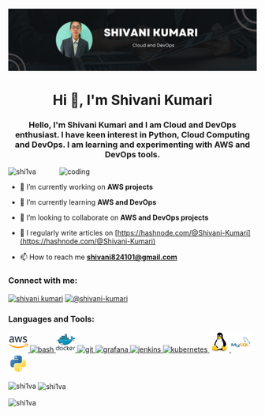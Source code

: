 ![logo](https://github.com/shi1va/shi1va/blob/main/github%20banner.png)
<h1 align="center">Hi 👋, I'm Shivani Kumari</h1>
<h3 align="center">Hello, I'm Shivani Kumari and I am Cloud and DevOps enthusiast. I have keen interest in Python, Cloud Computing and DevOps. I am learning and experimenting with AWS and DevOps tools.</h3>

<img align="right" alt="coding" width="400" src="https://user-images.githubusercontent.com/69220037/203141922-dc941a18-63f5-4c8a-9013-86ce406f471d.gif">

<p align="left"> <img src="https://komarev.com/ghpvc/?username=shi1va&label=Profile%20views&color=0e75b6&style=flat" alt="shi1va" /> </p>

- 🔭 I’m currently working on **AWS projects**

- 🌱 I’m currently learning **AWS and DevOps**

- 👯 I’m looking to collaborate on **AWS and DevOps projects**

- 📝 I regularly write articles on [https://hashnode.com/@Shivani-Kumari](https://hashnode.com/@Shivani-Kumari)

- 📫 How to reach me **shivani824101@gmail.com**

<h3 align="left">Connect with me:</h3>
<p align="left">
<a href="https://linkedin.com/in/shivani-kumari-9894a11aa/" target="blank"><img align="center" src="https://raw.githubusercontent.com/rahuldkjain/github-profile-readme-generator/master/src/images/icons/Social/linked-in-alt.svg" alt="shivani kumari" height="30" width="40" /></a>
<a href="https://hashnode.com/@shivani-kumari" target="blank"><img align="center" src="https://raw.githubusercontent.com/rahuldkjain/github-profile-readme-generator/master/src/images/icons/Social/hashnode.svg" alt="@shivani-kumari" height="30" width="40" /></a>
</p>

<h3 align="left">Languages and Tools:</h3>
<p align="left"> <a href="https://aws.amazon.com" target="_blank" rel="noreferrer"> <img src="https://raw.githubusercontent.com/devicons/devicon/master/icons/amazonwebservices/amazonwebservices-original-wordmark.svg" alt="aws" width="40" height="40"/> </a> <a href="https://www.gnu.org/software/bash/" target="_blank" rel="noreferrer"> <img src="https://www.vectorlogo.zone/logos/gnu_bash/gnu_bash-icon.svg" alt="bash" width="40" height="40"/> </a> <a href="https://www.docker.com/" target="_blank" rel="noreferrer"> <img src="https://raw.githubusercontent.com/devicons/devicon/master/icons/docker/docker-original-wordmark.svg" alt="docker" width="40" height="40"/> </a> <a href="https://git-scm.com/" target="_blank" rel="noreferrer"> <img src="https://www.vectorlogo.zone/logos/git-scm/git-scm-icon.svg" alt="git" width="40" height="40"/> </a> <a href="https://grafana.com" target="_blank" rel="noreferrer"> <img src="https://www.vectorlogo.zone/logos/grafana/grafana-icon.svg" alt="grafana" width="40" height="40"/> </a> <a href="https://www.jenkins.io" target="_blank" rel="noreferrer"> <img src="https://www.vectorlogo.zone/logos/jenkins/jenkins-icon.svg" alt="jenkins" width="40" height="40"/> </a> <a href="https://kubernetes.io" target="_blank" rel="noreferrer"> <img src="https://www.vectorlogo.zone/logos/kubernetes/kubernetes-icon.svg" alt="kubernetes" width="40" height="40"/> </a> <a href="https://www.linux.org/" target="_blank" rel="noreferrer"> <img src="https://raw.githubusercontent.com/devicons/devicon/master/icons/linux/linux-original.svg" alt="linux" width="40" height="40"/> </a> <a href="https://www.mysql.com/" target="_blank" rel="noreferrer"> <img src="https://raw.githubusercontent.com/devicons/devicon/master/icons/mysql/mysql-original-wordmark.svg" alt="mysql" width="40" height="40"/> </a> <a href="https://www.python.org" target="_blank" rel="noreferrer"> <img src="https://raw.githubusercontent.com/devicons/devicon/master/icons/python/python-original.svg" alt="python" width="40" height="40"/> </a> </p>

<p><img align="left" src="https://github-readme-stats.vercel.app/api/top-langs?username=shi1va&show_icons=true&locale=en&layout=compact" alt="shi1va" /></p>

<p>&nbsp;<img align="center" src="https://github-readme-stats.vercel.app/api?username=shi1va&show_icons=true&locale=en" alt="shi1va" /></p>

<p><img align="center" src="https://github-readme-streak-stats.herokuapp.com/?user=shi1va&" alt="shi1va" /></p>
